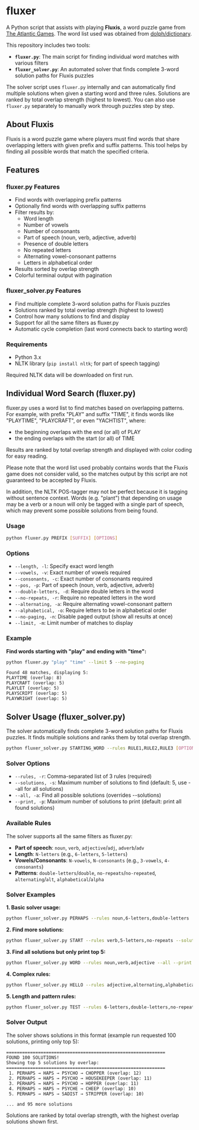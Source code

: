 # fluxer

A Python script that assists with playing **Fluxis**, a word puzzle game from [The Atlantic Games](https://www.theatlantic.com/games/). The word list used was obtained from [dolph/dictionary](https://raw.githubusercontent.com/dolph/dictionary/refs/heads/master/popular.txt).

This repository includes two tools:
- **`fluxer.py`**: The main script for finding individual word matches with various filters
- **`fluxer_solver.py`**: An automated solver that finds complete 3-word solution paths for Fluxis puzzles

The solver script uses `fluxer.py` internally and can automatically find multiple solutions when given a starting word and three rules. Solutions are ranked by total overlap strength (highest to lowest). You can also use `fluxer.py` separately to manually work through puzzles step by step.

## About Fluxis

Fluxis is a word puzzle game where players must find words that share overlapping letters with given prefix and suffix patterns. This tool helps by finding all possible words that match the specified criteria.

## Features

### fluxer.py Features
- Find words with overlapping prefix patterns
- Optionally find words with overlapping suffix patterns
- Filter results by:
  - Word length
  - Number of vowels
  - Number of consonants
  - Part of speech (noun, verb, adjective, adverb)
  - Presence of double letters
  - No repeated letters
  - Alternating vowel-consonant patterns
  - Letters in alphabetical order
- Results sorted by overlap strength
- Colorful terminal output with pagination

### fluxer_solver.py Features
- Find multiple complete 3-word solution paths for Fluxis puzzles
- Solutions ranked by total overlap strength (highest to lowest)
- Control how many solutions to find and display
- Support for all the same filters as fluxer.py
- Automatic cycle completion (last word connects back to starting word)

### Requirements

- Python 3.x
- NLTK library (`pip install nltk`; for part of speech tagging)

Required NLTK data will be downloaded on first run.

## Individual Word Search (fluxer.py)

fluxer.py uses a word list to find matches based on overlapping patterns. For example, with prefix "PLAY" and suffix "TIME", it finds words like "PLAYTIME", "PLAYCRAFT", or even "YACHTIST", where:
- the beginning overlaps with the end (or all) of PLAY
- the ending overlaps with the start (or all) of TIME

Results are ranked by total overlap strength and displayed with color coding for easy reading.

Please note that the word list used probably contains words that the Fluxis game does not consider valid, so the matches output by this script are not guaranteed to be accepted by Fluxis.

In addition, the NLTK POS-tagger may not be perfect because it is tagging without sentence context. Words (e.g. "plant") that depending on usage may be a verb or a noun will only be tagged with a single part of speech, which may prevent some possible solutions from being found.

### Usage

```bash
python fluxer.py PREFIX [SUFFIX] [OPTIONS]
```

### Options

- `--length, -l`: Specify exact word length
- `--vowels, -v`: Exact number of vowels required
- `--consonants, -c`: Exact number of consonants required
- `--pos, -p`: Part of speech (noun, verb, adjective, adverb)
- `--double-letters, -d`: Require double letters in the word
- `--no-repeats, -r`: Require no repeated letters in the word
- `--alternating, -a`: Require alternating vowel-consonant pattern
- `--alphabetical, -o`: Require letters to be in alphabetical order
- `--no-paging, -n`: Disable paged output (show all results at once)
- `--limit, -m`: Limit number of matches to display

### Example

**Find words starting with "play" and ending with "time":**
```bash
python fluxer.py "play" "time" --limit 5 --no-paging
```
```
Found 48 matches, displaying 5:
PLAYTIME (overlap: 8)
PLAYCRAFT (overlap: 5)
PLAYLET (overlap: 5)
PLAYSCRIPT (overlap: 5)
PLAYWRIGHT (overlap: 5)
```

## Solver Usage (fluxer_solver.py)

The solver automatically finds complete 3-word solution paths for Fluxis puzzles. It finds multiple solutions and ranks them by total overlap strength.

```bash
python fluxer_solver.py STARTING_WORD --rules RULE1,RULE2,RULE3 [OPTIONS]
```

### Solver Options

- `--rules, -r`: Comma-separated list of 3 rules (required)
- `--solutions, -s`: Maximum number of solutions to find (default: 5, use --all for all solutions)
- `--all, -a`: Find all possible solutions (overrides --solutions)
- `--print, -p`: Maximum number of solutions to print (default: print all found solutions)

### Available Rules

The solver supports all the same filters as fluxer.py:
- **Part of speech**: `noun`, `verb`, `adjective`/`adj`, `adverb`/`adv`
- **Length**: `N-letters` (e.g., `6-letters`, `5-letters`)
- **Vowels/Consonants**: `N-vowels`, `N-consonants` (e.g., `3-vowels`, `4-consonants`)
- **Patterns**: `double-letters`/`double`, `no-repeats`/`no-repeated`, `alternating`/`alt`, `alphabetical`/`alpha`

### Solver Examples

**1. Basic solver usage:**
```bash
python fluxer_solver.py PERHAPS --rules noun,6-letters,double-letters
```

**2. Find more solutions:**
```bash
python fluxer_solver.py START --rules verb,5-letters,no-repeats --solutions 10
```

**3. Find all solutions but only print top 5:**
```bash
python fluxer_solver.py WORD --rules noun,verb,adjective --all --print 5
```

**4. Complex rules:**
```bash
python fluxer_solver.py HELLO --rules adjective,alternating,alphabetical
```

**5. Length and pattern rules:**
```bash
python fluxer_solver.py TEST --rules 6-letters,double-letters,no-repeats
```

### Solver Output

The solver shows solutions in this format (example run requested 100 solutions, printing only top 5):
```
============================================================
FOUND 100 SOLUTIONS!
Showing top 5 solutions by overlap:
============================================================
 1. PERHAPS → HAPS → PSYCHO → CHOPPER (overlap: 12)
 2. PERHAPS → HAPS → PSYCHO → HOUSEKEEPER (overlap: 11)
 3. PERHAPS → HAPS → PSYCHO → HOPPER (overlap: 11)
 4. PERHAPS → HAPS → PSYCHE → CHEEP (overlap: 10)
 5. PERHAPS → HAPS → SADIST → STRIPPER (overlap: 10)

... and 95 more solutions
```

Solutions are ranked by total overlap strength, with the highest overlap solutions shown first.
